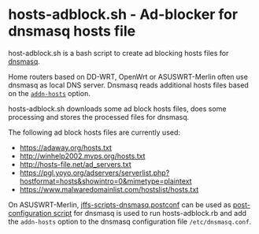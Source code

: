hosts-adblock.sh - Ad-blocker for dnsmasq hosts file
===

host-adblock.sh is a bash script to create ad blocking hosts files for [dnsmasq][1].

Home routers based on DD-WRT, OpenWrt or ASUSWRT-Merlin often use dnsmasq as local DNS
server. Dnsmasq reads additional hosts files based on the [`addn-hosts`][2] option.

hosts-adblock.sh downloads some ad block hosts files, does some processing and stores the
processed files for dnsmasq.

The following ad block hosts files are currently used:

* https://adaway.org/hosts.txt
* http://winhelp2002.mvps.org/hosts.txt
* http://hosts-file.net/ad_servers.txt
* https://pgl.yoyo.org/adservers/serverlist.php?hostformat=hosts&showintro=0&mimetype=plaintext
* https://www.malwaredomainlist.com/hostslist/hosts.txt

On ASUSWRT-Merlin, [jffs-scripts-dnsmasq.postconf][3] can be used as [post-configuration
script][4] for dnsmasq is used to run hosts-adblock.rb and add the `addn-hosts` option to
the dnsmasq configuration file `/etc/dnsmasq.conf`.

[1]: http://www.thekelleys.org.uk/dnsmasq/doc.html
[2]: http://www.thekelleys.org.uk/dnsmasq/docs/dnsmasq-man.html
[3]: jffs-scripts-dnsmasq.postconf
[4]: https://github.com/RMerl/asuswrt-merlin/wiki/Custom-config-files#postconf-scripts
